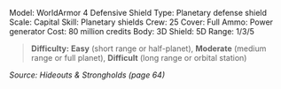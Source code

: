 Model: WorldArmor 4 Defensive Shield
Type: Planetary defense shield
Scale: Capital
Skill: Planetary shields
Crew: 25
Cover: Full
Ammo: Power generator
Cost: 80 million credits
Body: 3D
Shield: 5D
Range: 1/3/5

> **Difficulty:** **Easy** (short range or half-planet), **Moderate** (medium range or full planet), **Difficult** (long range or orbital station)

*Source: Hideouts & Strongholds (page 64)*